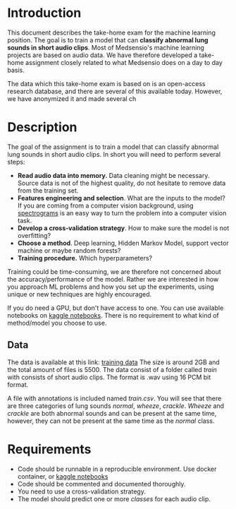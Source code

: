 
# Introduction

This document describes the take-home exam for the machine learning position. 
The goal is to train a model that can **classify abnormal lung sounds in short audio clips**. Most of Medsensio's machine learning projects are based on audio data. We have therefore developed a take-home assignment closely related to what Medsensio does on a day to day basis. 

The data which this take-home exam is based on is an open-access research database, and there are several of this available today. However, we have anonymized it and made several ch

# Description

The goal of the assignment is to train a model that can classify abnormal lung sounds in short audio clips. In short you will need to perform several steps:

 - **Read audio data into memory.** Data cleaning might be necessary. Source data is not of the highest quality, do not hesitate to remove data from the training set.
 - **Features engineering and selection**. What are the inputs to the model? If you are coming from a computer vision background, using [spectrograms](https://en.wikipedia.org/wiki/Spectrogram) is an easy way to turn the problem into a computer vision task.
 - **Develop a cross-validation strategy**. How to make sure the model is not overfitting?
 - **Choose a method**. Deep learning, Hidden Markov Model, support vector machine or maybe random forests?
 - **Training procedure.** Which hyperparameters? 

Training could be time-consuming, we are therefore not concerned about the accuracy/performance of the model. Rather we are interested in how you approach ML problems and how you set up the experiments, using unique or new techniques are highly encouraged.

If you do need a GPU, but don't have access to one. You can use available notebooks on [kaggle notebooks](https://www.kaggle.com/notebooks). 
There is no requirement to what kind of method/model you choose to use.

## Data
The data is available at this link: [training data](https://drive.google.com/file/d/1-QxacNGlcPily4HR2AfmScqr50QbCi2o/view?usp=sharing)
The size is around 2GB and the total amount of files is 5500.
The data consist of a folder called *train* with consists of short audio clips. The format is .wav using 16 PCM bit format.

A file with annotations is included named *train.csv*.
You will see that there are three categories of lung sounds *normal*, *wheeze*, *crackle*. *Wheeze* and *crackle* are both abnormal sounds and can be present at the same time, however, they can not be present at the same time as the *normal* class.

# Requirements

- Code should be runnable in a reproducible environment. Use docker container, or [kaggle notebooks](https://www.kaggle.com/notebooks)
- Code should be commented and documented thoroughly.
- You need to use a cross-validation strategy.
- The model should predict one or more *classes* for each audio clip. 